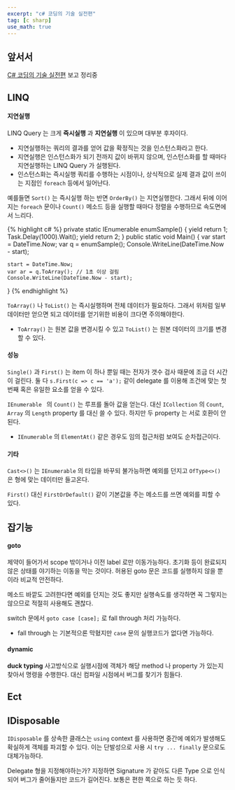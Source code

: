 ```yaml
---
excerpt: "c# 코딩의 기술 실전편"
tag: [c sharp]
use_math: true
---
```

## 앞서서

[C# 코딩의 기술 실전편](https://www.aladin.co.kr/shop/wproduct.aspx?ItemId=88531749) 보고 정리중


## LINQ

#### 지연실행

LINQ Query 는 크게 __즉시실행__ 과 __지연실행__ 이 있으며 대부분 후자이다. 
+ 지연실행하는 쿼리의 결과를 얻어 값을 확정직는 것을 인스턴스화라고 한다. 
+ 지연실행은 인스턴스화가 되기 전까지 값이 바뀌지 않으며, 인스턴스화를 할 때마다 지연실행하는 LINQ Query 가 실행된다.
+ 인스턴스화는 즉시실행 쿼리를 수행하는 시점이나, 상식적으로 실제 결과 값이 쓰이는 지점인 ```foreach``` 등에서 일어난다.

예를들면 ```Sort()``` 는 즉시실행 하는 반면 ```OrderBy()``` 는 지연실행한다. 그래서 뒤에 이어지는 ```foreach``` 문이나 ```Count()``` 메소드 등을 실행할 때마다 정렬을 수행하므로 속도면에서 느리다. 

{% highlight c# %}
private static IEnumerable<int> enumSample()
{
    yield return 1;
    Task.Delay(1000).Wait();
    yield return 2;
}
public static void Main()
{
    var start = DateTime.Now;
    var q = enumSample();
    Console.WriteLine(DateTime.Now - start);

    start = DateTime.Now;
    var ar = q.ToArray(); // 1초 이상 걸림
    Console.WriteLine(DateTime.Now - start);
}
{% endhighlight %}

```ToArray()``` 나 ```ToList()``` 는 즉시실행하며 전체 데이터가 필요하다. 그래서 위처럼 일부 데이터만 얻으면 되고 데이터를 얻기위한 비용이 크다면 주의해야한다.
+ ```ToArray()``` 는 원본 값을 변경시킬 수 있고 ```ToList()``` 는 원본 데이터의 크기를 변경할 수 있다.


#### 성능

```Single()``` 과 ```First()``` 는 item 이 하나 뿐일 때는 전자가 갯수 검사 때문에 조금 더 시간이 걸린다. 둘 다 ```s.First(c => c == 'a');``` 같이 delegate 를 이용해 조건에 맞는 첫번째 혹은 유일한 요소를 얻을 수 있다. 

```IEnumerable ``` 의 ```Count()``` 는 루프를 돌아 값을 얻는다. 대신 ```ICollection``` 의 ```Count```, ```Array``` 의 ```Length``` property 를 대신 쓸 수 있다. 하지만 두 property 는 서로 호환이 안된다.
+ ```IEnumerable``` 의 ```ElementAt()``` 같은 경우도 임의 접근처럼 보여도 순차접근이다.


#### 기타

```Cast<>()``` 는 ```IEnumerable``` 의 타입을 바꾸되 불가능하면 예외를 던지고 ```OfType<>()``` 은 형에 맞는 데이터만 들고온다.

```First()``` 대신 ```FirstOrDefault()``` 같이 기본값을 주는 메소드를 쓰면 예외를 피할 수 있다. 




## 잡기능

#### goto

제약이 들어가서 scope 밖이거나 이전 label 로만 이동가능하다. 초기화 등이 완료되지 않은 상태를 야기하는 이동을 막는 것이다. 허용된 goto 문은 코드를 실행하지 않을 뿐이라 비교적 안전하다.

메소드 바깥도 고려한다면 예외를 던지는 것도 좋지만 실행속도를 생각하면 꼭 그렇지는 않으므로 적절히 사용해도 괜찮다.

switch 문에서 ```goto case [case];``` 로 fall through 처리 가능하다.
+ fall through 는 기본적으론 막혔지만 ```case``` 문의 실행코드가 없다면 가능하다.


#### dynamic

__duck typing__ 사고방식으로 실행시점에 객체가 해당 method 나 property 가 있는지 찾아서 명령을 수행한다. 대신 컴파일 시점에서 버그를 찾기가 힘들다.


## Ect

## IDisposable

  ```IDisposable``` 를 상속한 클래스는 ```using``` context 를 사용하면 중간에 예외가 발생해도 확실하게 객체를 파괴할 수 있다. 이는 단발성으로 사용 시 ```try ... finally``` 문으로도 대체가능하다.

Delegate 형을 지정해야하는가? 지정하면 Signature 가 같아도 다른 Type 으로 인식되어 버그가 줄어들지만 코드가 길어진다. 보통은 편한 쪽으로 하는 듯 하다.